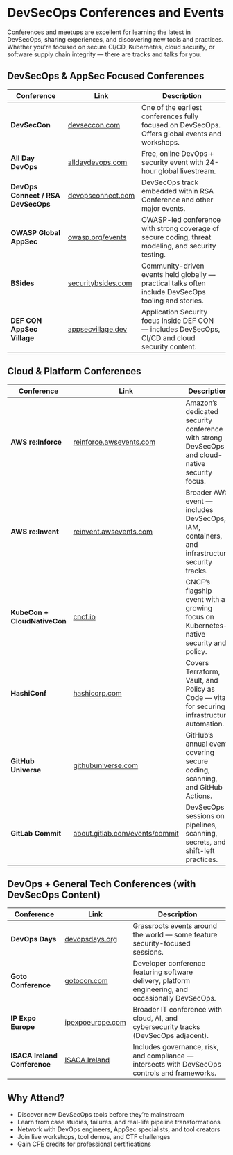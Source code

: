 # DevSecOps Conferences and Events

Conferences and meetups are excellent for learning the latest in DevSecOps, sharing experiences, and discovering new tools and practices. Whether you're focused on secure CI/CD, Kubernetes, cloud security, or software supply chain integrity — there are tracks and talks for you.

## DevSecOps & AppSec Focused Conferences

| Conference | Link | Description |
|------------|------|-------------|
| **DevSecCon** | [devseccon.com](https://www.devseccon.com/) | One of the earliest conferences fully focused on DevSecOps. Offers global events and workshops. |
| **All Day DevOps** | [alldaydevops.com](https://www.alldaydevops.com/) | Free, online DevOps + security event with 24-hour global livestream. |
| **DevOps Connect / RSA DevSecOps** | [devopsconnect.com](https://www.devopsconnect.com/) | DevSecOps track embedded within RSA Conference and other major events. |
| **OWASP Global AppSec** | [owasp.org/events](https://owasp.org/events/) | OWASP-led conference with strong coverage of secure coding, threat modeling, and security testing. |
| **BSides** | [securitybsides.com](https://www.securitybsides.com/) | Community-driven events held globally — practical talks often include DevSecOps tooling and stories. |
| **DEF CON AppSec Village** | [appsecvillage.dev](https://www.appsecvillage.dev/) | Application Security focus inside DEF CON — includes DevSecOps, CI/CD and cloud security content. |


## ️Cloud & Platform Conferences

| Conference | Link | Description |
|------------|------|-------------|
| **AWS re:Inforce** | [reinforce.awsevents.com](https://reinforce.awsevents.com/) | Amazon’s dedicated security conference with strong DevSecOps and cloud-native security focus. |
| **AWS re:Invent** | [reinvent.awsevents.com](https://reinvent.awsevents.com) | Broader AWS event — includes DevSecOps, IAM, containers, and infrastructure security tracks. |
| **KubeCon + CloudNativeCon** | [cncf.io](https://www.cncf.io/events/kubecon-cloudnativecon-global/) | CNCF’s flagship event with a growing focus on Kubernetes-native security and policy. |
| **HashiConf** | [hashicorp.com](https://www.hashicorp.com/hashiconf) | Covers Terraform, Vault, and Policy as Code — vital for securing infrastructure automation. |
| **GitHub Universe** | [githubuniverse.com](https://githubuniverse.com/) | GitHub’s annual event covering secure coding, scanning, and GitHub Actions. |
| **GitLab Commit** | [about.gitlab.com/events/commit](https://about.gitlab.com/events/commit/) | DevSecOps sessions on pipelines, scanning, secrets, and shift-left practices. |


## DevOps + General Tech Conferences (with DevSecOps Content)

| Conference | Link | Description |
|------------|------|-------------|
| **DevOps Days** | [devopsdays.org](https://www.devopsdays.org/) | Grassroots events around the world — some feature security-focused sessions. |
| **Goto Conference** | [gotocon.com](https://gotocon.com) | Developer conference featuring software delivery, platform engineering, and occasionally DevSecOps. |
| **IP Expo Europe** | [ipexpoeurope.com](http://www.ipexpoeurope.com/) | Broader IT conference with cloud, AI, and cybersecurity tracks (DevSecOps adjacent). |
| **ISACA Ireland Conference** | [ISACA Ireland](https://www.isaca.org/chapters5/Ireland/conference/pages/Agenda.aspx) | Includes governance, risk, and compliance — intersects with DevSecOps controls and frameworks. |


## Why Attend?

- Discover new DevSecOps tools before they’re mainstream
- Learn from case studies, failures, and real-life pipeline transformations
- Network with DevOps engineers, AppSec specialists, and tool creators
- Join live workshops, tool demos, and CTF challenges
- Gain CPE credits for professional certifications
